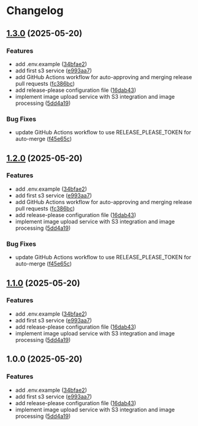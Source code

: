 # Changelog

## [1.3.0](https://github.com/jgalmeida93/aws-labs/compare/v1.2.0...v1.3.0) (2025-05-20)


### Features

* add .env.example ([34bfae2](https://github.com/jgalmeida93/aws-labs/commit/34bfae27bc5542e88ecf44127f99b56b30e62ee8))
* add first s3 service ([e993aa7](https://github.com/jgalmeida93/aws-labs/commit/e993aa70524a16b96b9baaa06082e4158b0e5e3b))
* add GitHub Actions workflow for auto-approving and merging release pull requests ([fc386bc](https://github.com/jgalmeida93/aws-labs/commit/fc386bca1daaf11aaa7083a4dc0fe47159188ed3))
* add release-please configuration file ([16dab43](https://github.com/jgalmeida93/aws-labs/commit/16dab430614653fb528d51afe3b374726d5d7041))
* implement image upload service with S3 integration and image processing ([5dd4a19](https://github.com/jgalmeida93/aws-labs/commit/5dd4a1923018c4bb25830ab052584e2ab746875e))


### Bug Fixes

* update GitHub Actions workflow to use RELEASE_PLEASE_TOKEN for auto-merge ([f45e65c](https://github.com/jgalmeida93/aws-labs/commit/f45e65cdab34b337532a74fec0839c4e38bbac0b))

## [1.2.0](https://github.com/jgalmeida93/aws-labs/compare/v1.1.0...v1.2.0) (2025-05-20)


### Features

* add .env.example ([34bfae2](https://github.com/jgalmeida93/aws-labs/commit/34bfae27bc5542e88ecf44127f99b56b30e62ee8))
* add first s3 service ([e993aa7](https://github.com/jgalmeida93/aws-labs/commit/e993aa70524a16b96b9baaa06082e4158b0e5e3b))
* add GitHub Actions workflow for auto-approving and merging release pull requests ([fc386bc](https://github.com/jgalmeida93/aws-labs/commit/fc386bca1daaf11aaa7083a4dc0fe47159188ed3))
* add release-please configuration file ([16dab43](https://github.com/jgalmeida93/aws-labs/commit/16dab430614653fb528d51afe3b374726d5d7041))
* implement image upload service with S3 integration and image processing ([5dd4a19](https://github.com/jgalmeida93/aws-labs/commit/5dd4a1923018c4bb25830ab052584e2ab746875e))


### Bug Fixes

* update GitHub Actions workflow to use RELEASE_PLEASE_TOKEN for auto-merge ([f45e65c](https://github.com/jgalmeida93/aws-labs/commit/f45e65cdab34b337532a74fec0839c4e38bbac0b))

## [1.1.0](https://github.com/jgalmeida93/aws-labs/compare/v1.0.0...v1.1.0) (2025-05-20)


### Features

* add .env.example ([34bfae2](https://github.com/jgalmeida93/aws-labs/commit/34bfae27bc5542e88ecf44127f99b56b30e62ee8))
* add first s3 service ([e993aa7](https://github.com/jgalmeida93/aws-labs/commit/e993aa70524a16b96b9baaa06082e4158b0e5e3b))
* add release-please configuration file ([16dab43](https://github.com/jgalmeida93/aws-labs/commit/16dab430614653fb528d51afe3b374726d5d7041))
* implement image upload service with S3 integration and image processing ([5dd4a19](https://github.com/jgalmeida93/aws-labs/commit/5dd4a1923018c4bb25830ab052584e2ab746875e))

## 1.0.0 (2025-05-20)


### Features

* add .env.example ([34bfae2](https://github.com/jgalmeida93/aws-labs/commit/34bfae27bc5542e88ecf44127f99b56b30e62ee8))
* add first s3 service ([e993aa7](https://github.com/jgalmeida93/aws-labs/commit/e993aa70524a16b96b9baaa06082e4158b0e5e3b))
* add release-please configuration file ([16dab43](https://github.com/jgalmeida93/aws-labs/commit/16dab430614653fb528d51afe3b374726d5d7041))
* implement image upload service with S3 integration and image processing ([5dd4a19](https://github.com/jgalmeida93/aws-labs/commit/5dd4a1923018c4bb25830ab052584e2ab746875e))
